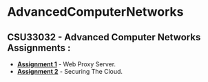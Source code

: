 # AdvancedComputerNetworks

## CSU33032 - Advanced Computer Networks Assignments :

- [**Assignment 1**](https://github.com/azizosharke/AdvancedComputerNetworks/tree/main/Project%201) - Web Proxy Server.
- [**Assignment 2**](https://github.com/azizosharke/AdvancedComputerNetworks/tree/main/Project%202) - Securing The Cloud.



